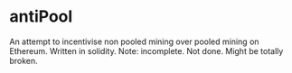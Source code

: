 # antiPool
An attempt to incentivise non pooled mining over pooled mining on Ethereum. Written in solidity.
Note: incomplete. Not done. Might be totally broken.
